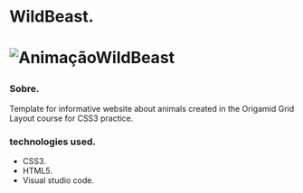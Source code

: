 <h1>WildBeast.<h1>

![AnimaçãoWildBeast](https://user-images.githubusercontent.com/86026272/137025260-c879f17c-dad1-44fb-876d-041029801114.gif)
  
<h3>Sobre.</h3>
<p>Template for informative website about animals created in the Origamid Grid Layout course for CSS3 practice.</P>

### technologies used.
+ CSS3.
+ HTML5.
+ Visual studio code.
